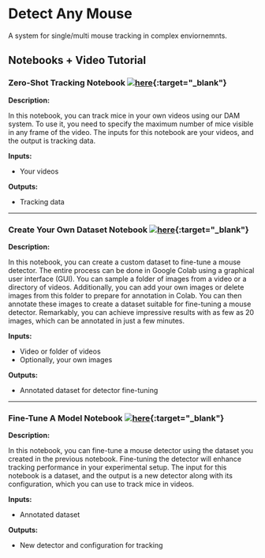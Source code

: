 # Detect Any Mouse
A system for single/multi mouse tracking in complex enviornemnts.

## Notebooks + Video Tutorial
### Zero-Shot Tracking Notebook [![here](https://colab.research.google.com/assets/colab-badge.svg)](https://colab.research.google.com/drive/1qiTIqScLwH7kfp_o5Z1t7UBHNykMptE9?usp=sharing){:target="_blank"} 

**Description:**

In this notebook, you can track mice in your own videos using our DAM system. To use it, you need to specify the maximum number of mice visible in any frame of the video. The inputs for this notebook are your videos, and the output is tracking data.

**Inputs:**
- Your videos

**Outputs:**
- Tracking data

---

### Create Your Own Dataset Notebook [![here](https://colab.research.google.com/assets/colab-badge.svg)](https://colab.research.google.com/drive/1tVG6HvkxVKCKRzauVEhld3Jp7WZM8QK0?usp=sharing){:target="_blank"} 

**Description:**

In this notebook, you can create a custom dataset to fine-tune a mouse detector. The entire process can be done in Google Colab using a graphical user interface (GUI). You can sample a folder of images from a video or a directory of videos. Additionally, you can add your own images or delete images from this folder to prepare for annotation in Colab. You can then annotate these images to create a dataset suitable for fine-tuning a mouse detector. Remarkably, you can achieve impressive results with as few as 20 images, which can be annotated in just a few minutes.

**Inputs:**
- Video or folder of videos
- Optionally, your own images

**Outputs:**
- Annotated dataset for detector fine-tuning

---

### Fine-Tune A Model Notebook [![here](https://colab.research.google.com/assets/colab-badge.svg)](https://colab.research.google.com/drive/1dBdoQYvQSOWLwfVQ4k9Fs250RwDQQdcV?usp=sharing){:target="_blank"}

**Description:**

In this notebook, you can fine-tune a mouse detector using the dataset you created in the previous notebook. Fine-tuning the detector will enhance tracking performance in your experimental setup. The input for this notebook is a dataset, and the output is a new detector along with its configuration, which you can use to track mice in videos.

**Inputs:**
- Annotated dataset

**Outputs:**
- New detector and configuration for tracking
